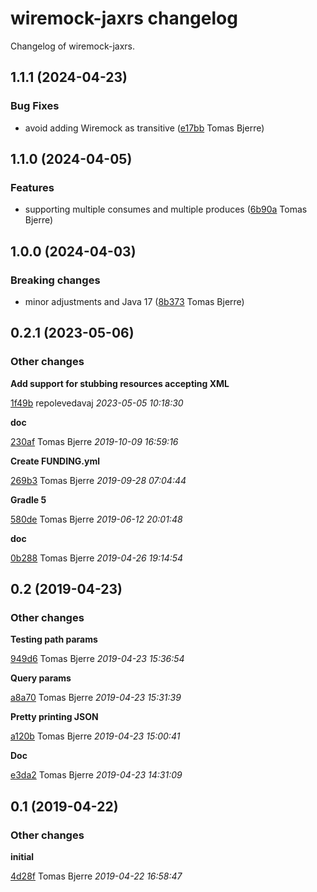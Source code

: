 # wiremock-jaxrs changelog

Changelog of wiremock-jaxrs.

## 1.1.1 (2024-04-23)

### Bug Fixes

-  avoid adding Wiremock as transitive ([e17bb](https://github.com/wiremock/wiremock-jaxrs/commit/e17bb3a85c2cfd2) Tomas Bjerre)  

## 1.1.0 (2024-04-05)

### Features

-  supporting multiple consumes and multiple produces ([6b90a](https://github.com/wiremock/wiremock-jaxrs/commit/6b90af29e461cde) Tomas Bjerre)  

## 1.0.0 (2024-04-03)

### Breaking changes

-  minor adjustments and Java 17 ([8b373](https://github.com/wiremock/wiremock-jaxrs/commit/8b37318931b2466) Tomas Bjerre)  

## 0.2.1 (2023-05-06)

### Other changes

**Add support for stubbing resources accepting XML**


[1f49b](https://github.com/wiremock/wiremock-jaxrs/commit/1f49bb7c459cebc) repolevedavaj *2023-05-05 10:18:30*

**doc**


[230af](https://github.com/wiremock/wiremock-jaxrs/commit/230afb9af9e507a) Tomas Bjerre *2019-10-09 16:59:16*

**Create FUNDING.yml**


[269b3](https://github.com/wiremock/wiremock-jaxrs/commit/269b3bc6282bbf2) Tomas Bjerre *2019-09-28 07:04:44*

**Gradle 5**


[580de](https://github.com/wiremock/wiremock-jaxrs/commit/580def50ec0949f) Tomas Bjerre *2019-06-12 20:01:48*

**doc**


[0b288](https://github.com/wiremock/wiremock-jaxrs/commit/0b2881b68352171) Tomas Bjerre *2019-04-26 19:14:54*


## 0.2 (2019-04-23)

### Other changes

**Testing path params**


[949d6](https://github.com/wiremock/wiremock-jaxrs/commit/949d64a0c8b7703) Tomas Bjerre *2019-04-23 15:36:54*

**Query params**


[a8a70](https://github.com/wiremock/wiremock-jaxrs/commit/a8a7007513bc545) Tomas Bjerre *2019-04-23 15:31:39*

**Pretty printing JSON**


[a120b](https://github.com/wiremock/wiremock-jaxrs/commit/a120b7e9145e1ac) Tomas Bjerre *2019-04-23 15:00:41*

**Doc**


[e3da2](https://github.com/wiremock/wiremock-jaxrs/commit/e3da2b59534e67a) Tomas Bjerre *2019-04-23 14:31:09*


## 0.1 (2019-04-22)

### Other changes

**initial**


[4d28f](https://github.com/wiremock/wiremock-jaxrs/commit/4d28f7ab08d1e20) Tomas Bjerre *2019-04-22 16:58:47*


